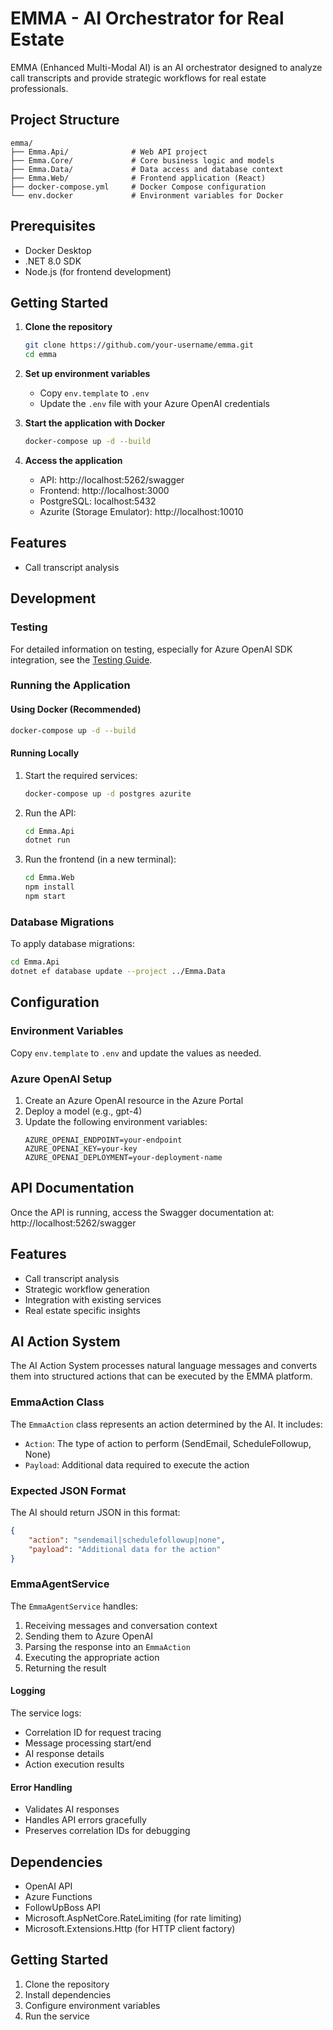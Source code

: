 # EMMA - AI Orchestrator for Real Estate

EMMA (Enhanced Multi-Modal AI) is an AI orchestrator designed to analyze call transcripts and provide strategic workflows for real estate professionals.

## Project Structure

```
emma/
├── Emma.Api/              # Web API project
├── Emma.Core/             # Core business logic and models
├── Emma.Data/             # Data access and database context
├── Emma.Web/              # Frontend application (React)
├── docker-compose.yml     # Docker Compose configuration
└── env.docker             # Environment variables for Docker
```

## Prerequisites

- Docker Desktop
- .NET 8.0 SDK
- Node.js (for frontend development)

## Getting Started

1. **Clone the repository**
   ```bash
   git clone https://github.com/your-username/emma.git
   cd emma
   ```

2. **Set up environment variables**
   - Copy `env.template` to `.env`
   - Update the `.env` file with your Azure OpenAI credentials

3. **Start the application with Docker**
   ```bash
   docker-compose up -d --build
   ```

4. **Access the application**
   - API: http://localhost:5262/swagger
   - Frontend: http://localhost:3000
   - PostgreSQL: localhost:5432
   - Azurite (Storage Emulator): http://localhost:10010

## Features

- Call transcript analysis

## Development

### Testing

For detailed information on testing, especially for Azure OpenAI SDK integration, see the [Testing Guide](./docs/TESTING.md).

### Running the Application

#### Using Docker (Recommended)
```bash
docker-compose up -d --build
```

#### Running Locally
1. Start the required services:
   ```bash
   docker-compose up -d postgres azurite
   ```

2. Run the API:
   ```bash
   cd Emma.Api
   dotnet run
   ```

3. Run the frontend (in a new terminal):
   ```bash
   cd Emma.Web
   npm install
   npm start
   ```

### Database Migrations

To apply database migrations:
```bash
cd Emma.Api
dotnet ef database update --project ../Emma.Data
```

## Configuration

### Environment Variables

Copy `env.template` to `.env` and update the values as needed.

### Azure OpenAI Setup

1. Create an Azure OpenAI resource in the Azure Portal
2. Deploy a model (e.g., gpt-4)
3. Update the following environment variables:
   ```
   AZURE_OPENAI_ENDPOINT=your-endpoint
   AZURE_OPENAI_KEY=your-key
   AZURE_OPENAI_DEPLOYMENT=your-deployment-name
   ```

## API Documentation

Once the API is running, access the Swagger documentation at:
http://localhost:5262/swagger

## Features

- Call transcript analysis
- Strategic workflow generation
- Integration with existing services
- Real estate specific insights

## AI Action System

The AI Action System processes natural language messages and converts them into structured actions that can be executed by the EMMA platform.

### EmmaAction Class
The `EmmaAction` class represents an action determined by the AI. It includes:
- `Action`: The type of action to perform (SendEmail, ScheduleFollowup, None)
- `Payload`: Additional data required to execute the action

### Expected JSON Format
The AI should return JSON in this format:
```json
{
    "action": "sendemail|schedulefollowup|none",
    "payload": "Additional data for the action"
}
```

### EmmaAgentService
The `EmmaAgentService` handles:
1. Receiving messages and conversation context
2. Sending them to Azure OpenAI
3. Parsing the response into an `EmmaAction`
4. Executing the appropriate action
5. Returning the result

#### Logging
The service logs:
- Correlation ID for request tracing
- Message processing start/end
- AI response details
- Action execution results

#### Error Handling
- Validates AI responses
- Handles API errors gracefully
- Preserves correlation IDs for debugging

## Dependencies

- OpenAI API
- Azure Functions
- FollowUpBoss API
- Microsoft.AspNetCore.RateLimiting (for rate limiting)
- Microsoft.Extensions.Http (for HTTP client factory)

## Getting Started

1. Clone the repository
2. Install dependencies
3. Configure environment variables
4. Run the service
